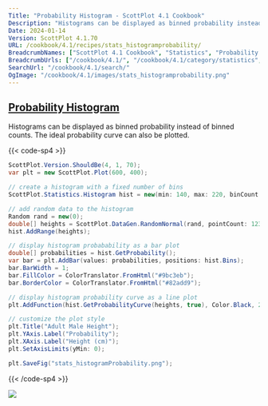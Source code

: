 ```yaml
---
Title: "Probability Histogram - ScottPlot 4.1 Cookbook"
Description: "Histograms can be displayed as binned probability instead of binned counts. The ideal probability curve can also be plotted."
Date: 2024-01-14
Version: ScottPlot 4.1.70
URL: /cookbook/4.1/recipes/stats_histogramprobability/
BreadcrumbNames: ["ScottPlot 4.1 Cookbook", "Statistics", "Probability Histogram"]
BreadcrumbUrls: ["/cookbook/4.1/", "/cookbook/4.1/category/statistics", "/cookbook/4.1/recipes/stats_histogramprobability/"]
SearchUrl: "/cookbook/4.1/search/"
OgImage: "/cookbook/4.1/images/stats_histogramprobability.png"
---
```


<h2><a id='probability-histogram' href='/cookbook/4.1/recipes/stats_histogramprobability/'>Probability Histogram</a></h2>

Histograms can be displayed as binned probability instead of binned counts. The ideal probability curve can also be plotted.

{{< code-sp4 >}}

```cs
ScottPlot.Version.ShouldBe(4, 1, 70);
var plt = new ScottPlot.Plot(600, 400);

// create a histogram with a fixed number of bins
ScottPlot.Statistics.Histogram hist = new(min: 140, max: 220, binCount: 100);

// add random data to the histogram
Random rand = new(0);
double[] heights = ScottPlot.DataGen.RandomNormal(rand, pointCount: 1234, mean: 178.4, stdDev: 7.6);
hist.AddRange(heights);

// display histogram probabability as a bar plot
double[] probabilities = hist.GetProbability();
var bar = plt.AddBar(values: probabilities, positions: hist.Bins);
bar.BarWidth = 1;
bar.FillColor = ColorTranslator.FromHtml("#9bc3eb");
bar.BorderColor = ColorTranslator.FromHtml("#82add9");

// display histogram probability curve as a line plot
plt.AddFunction(hist.GetProbabilityCurve(heights, true), Color.Black, 2, LineStyle.Dash);

// customize the plot style
plt.Title("Adult Male Height");
plt.YAxis.Label("Probability");
plt.XAxis.Label("Height (cm)");
plt.SetAxisLimits(yMin: 0);

plt.SaveFig("stats_histogramProbability.png");
```

{{< /code-sp4 >}}

<img src='../../images/stats_histogramprobability.png' class='d-block mx-auto my-5' />



